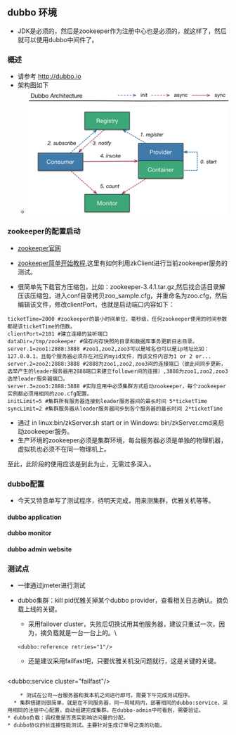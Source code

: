 ## dubbo 环境

* JDK是必须的，然后是zookeeper作为注册中心也是必须的，就这样了，然后就可以使用dubbo中间件了。

### 概述

* 请参考 http://dubbo.io
* 架构图如下
  *  ![dubbo-achitecture](images/dubbo-architecture.png)

### zookeeper的配置启动

* [zookeeper官网](https://zookeeper.apache.org/)
* [zookeeper简单开始教程](https://zookeeper.apache.org/doc/current/zookeeperStarted.html),这里有如何利用zkClient进行当前zookeeper服务的测试。

* 很简单先下载官方压缩包，比如：zookeeper-3.4.1.tar.gz,然后找合适目录解压该压缩包，进入conf目录拷贝zoo_sample.cfg，并重命名为zoo.cfg，然后编辑该文件，修改clientPort，也就是启动端口内容如下：

```
ticketTime=2000 #zookeeper的最小时间单位，毫秒级，任何zookeeper使用的时间参数都是该ticketTime的倍数。
clientPort=2181 #建立连接的监听端口
dataDir=/tmp/zookeeper #保存内存快照的目录和数据库事务更新日志目录。
server.1=zoo1:2888:3888 #zoo1,zoo2,zoo3可以是域名也可以是ip地址比如：127.0.0.1，且每个服务器必须存在对应的myid文件，而该文件内容为1 or 2 or...
server.2=zoo2:2888:3888 #2888为zoo1,zoo2,zoo3间的连接端口（彼此间同步更新，选举产生的leader服务器用2888端口来建立follower间的连接）,3888为zoo1,zoo2,zoo3选举leader服务器端口。
server.3=zoo3:2888:3888 #实际应用中必须集群方式启动zookeeper，每个zookeeper实例都必须用相同的zoo.cfg配置。
initLimit=5 #集群所有服务器连接到leader服务器间的最长时间 5*ticketTime
syncLimit=2 #集群服务器从leader服务器同步到各个服务器的最长时间 2*ticketTime

```

* 通过 in linux:bin/zkServer.sh start or in Windows: bin/zkServer.cmd来启动zookeeper服务。
* 生产环境的zookeeper必须是集群环境，每台服务器必须是单独的物理机器，虚拟机也必须不在同一物理机上。

至此，此阶段的使用应该是到此为止，无需过多深入。

### dubbo配置
* 今天又特意单写了测试程序，待明天完成，用来测集群，优雅关机等等。
#### dubbo application
#### dubbo monitor
#### dubbo admin website
### 测试点
* 一律通过jmeter进行测试
* dubbo集群：kill pid优雅关掉某个dubbo provider，查看相关日志确认。摘负载上线的关键。
  * 采用failover cluster，失败后切换试用其他服务器，建议只重试一次，因为，摘负载就是一台一台上的。\

   ```
  <dubbo:reference retries="1"/>
   ```
    * 还是建议采用failfast吧，只要优雅关机没问题就行，这是关键的关键。

     ```
<dubbo:service cluster="failfast"/>
```
    * 测试在公司一台服务器和我本机之间进行即可。需要下午完成测试程序。
  * 集群搭建则很简单，就是在不同服务器，同一局域网内，部署相同的dubbo:service，采用相同的注册中心配置，自动组建完成集群。在dubbo-admin中可看到，需要验证。
* dubbo负载：调权重是否真实影响访问量的分配。
* dubbo协议的长连接性能测试。主要针对生成订单号之类的功能。
